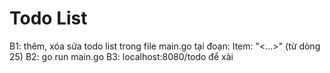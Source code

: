 # Todo List
B1: thêm, xóa sửa todo list trong file main.go tại đoạn: Item: "<...>" (từ dòng 25)
B2: go run main.go
B3: localhost:8080/todo để xài
